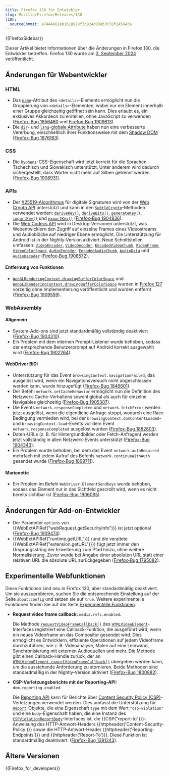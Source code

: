 ```yaml
---
title: Firefox 130 für Entwickler
slug: Mozilla/Firefox/Releases/130
l10n:
  sourceCommit: a7444882eb1b18918f3c924d83eb3c78f245643a
---
```


{{FirefoxSidebar}}

Dieser Artikel bietet Informationen über die Änderungen in Firefox 130, die Entwickler betreffen. Firefox 130 wurde am [3. September 2024](https://whattrainisitnow.com/release/?version=130) veröffentlicht.

## Änderungen für Webentwickler

### HTML

- Das [`name`](/de/docs/Web/HTML/Element/details#name)-Attribut des `<details>`-Elements ermöglicht nun die Gruppierung von `<details>`-Elementen, wobei nur ein Element innerhalb einer Gruppe gleichzeitig geöffnet sein kann. Dies erlaubt es, ein exklusives Akkordeon zu erstellen, ohne JavaScript zu verwenden ([Firefox-Bug 1856460](https://bugzil.la/1856460) und [Firefox-Bug 1909613](https://bugzil.la/1909613)).
- Die [`dir`](/de/docs/Web/HTML/Global_attributes/dir)- und [`lang`](/de/docs/Web/HTML/Global_attributes/lang)-[globale Attribute](/de/docs/Web/HTML/Global_attributes) haben nun eine verbesserte Vererbung, einschließlich ihrer Funktionsweise mit dem [Shadow DOM](/de/docs/Web/API/Web_components/Using_shadow_DOM#attribute_inheritance) ([Firefox-Bug 1876163](https://bugzil.la/1876163)).

### CSS

- Die [`hyphens`](/de/docs/Web/CSS/hyphens)-CSS-Eigenschaft wird jetzt korrekt für die Sprachen Tschechisch und Slowakisch unterstützt.
  Unter anderem wird dadurch sichergestellt, dass Wörter nicht mehr auf Silben getrennt werden ([Firefox-Bug 1908931](https://bugzil.la/1908931)).

### APIs

- Der [X25519-Algorithmus](/de/docs/Web/API/SubtleCrypto/deriveKey#x25519) für digitale Signaturen wird von der [Web Crypto API](/de/docs/Web/API/Web_Crypto_API) unterstützt und kann in den [`SubtleCrypto`](/de/docs/Web/API/SubtleCrypto)-Methoden verwendet werden: [`deriveKey()`](/de/docs/Web/API/SubtleCrypto/deriveKey), [`deriveBits()`](/de/docs/Web/API/SubtleCrypto/deriveBits), [`generateKey()`](/de/docs/Web/API/SubtleCrypto/generateKey), [`importKey()`](/de/docs/Web/API/SubtleCrypto/importKey) und [`exportKey()`](/de/docs/Web/API/SubtleCrypto/exportKey) ([Firefox-Bug 1904836](https://bugzil.la/1904836)).
- Die [Web Codecs API](/de/docs/Web/API/WebCodecs_API) wird in Desktop-Versionen unterstützt, was Webentwicklern den Zugriff auf einzelne Frames eines Videostreams und Audioblöcke auf niedriger Ebene ermöglicht. Die Unterstützung für Android ist in der Nightly-Version aktiviert. Neue Schnittstellen umfassen: [`VideoEncoder`](/de/docs/Web/API/VideoEncoder), [`VideoDecoder`](/de/docs/Web/API/VideoDecoder), [`EncodedVideoChunk`](/de/docs/Web/API/EncodedVideoChunk), [`VideoFrame`](/de/docs/Web/API/VideoFrame), [`VideoColorSpace`](/de/docs/Web/API/VideoColorSpace), [`AudioEncoder`](/de/docs/Web/API/AudioEncoder), [`EncodedAudioChunk`](/de/docs/Web/API/EncodedAudioChunk), [`AudioData`](/de/docs/Web/API/AudioData) und [`AudioDecoder`](/de/docs/Web/API/AudioDecoder) ([Firefox-Bug 1908572](https://bugzil.la/1908572)).

#### Entfernung von Funktionen

- [`WebGLRenderingContext.drawingBufferColorSpace`](/de/docs/Web/API/WebGLRenderingContext/drawingBufferColorSpace) und [`WebGL2RenderingContext.drawingBufferColorSpace`](/de/docs/Web/API/WebGL2RenderingContext) wurden in [Firefox 127](/de/docs/Mozilla/Firefox/Releases/127) vorzeitig ohne Implementierung veröffentlicht und wurden entfernt ([Firefox-Bug 1909559](https://bugzil.la/1909559)).

### WebAssembly

#### Allgemein

- System-Add-ons sind jetzt standardmäßig vollständig deaktiviert ([Firefox-Bug 1904310](https://bugzil.la/1904310)).
- Ein Problem mit dem internen Prompt-Listener wurde behoben, sodass der entsprechende Benutzerprompt auf Android korrekt ausgewählt wird ([Firefox-Bug 1902264](https://bugzil.la/1902264)).

#### WebDriver BiDi

- Unterstützung für das Event `browsingContext.navigationFailed`, das ausgelöst wird, wenn ein Navigationsversuch nicht abgeschlossen werden kann, wurde hinzugefügt ([Firefox-Bug 1846601](https://bugzil.la/1846601)).
- Der Befehl `network.setCacheBehavior` ermöglicht nun die Definition des Netzwerk-Cache-Verhaltens sowohl global als auch für einzelne Navigables gleichzeitig ([Firefox-Bug 1905307](https://bugzil.la/1905307)).
- Die Events `network.responseCompleted` und `network.fetchError` werden jetzt ausgelöst, wenn die eigentliche Anfrage stoppt, wodurch eine Race Bedingung vermieden wird, bei der `browsingContext.domContentLoaded`- und `browsingContext.load`-Events vor dem Event `network.responseCompleted` ausgelöst wurden ([Firefox-Bug 1882803](https://bugzil.la/1882803)).
- Daten-URLs (z. B. für Hintergrundbilder oder Fetch-Anfragen) werden jetzt vollständig in allen Netzwerk-Events unterstützt ([Firefox-Bug 1904343](https://bugzil.la/1904343)).
- Ein Problem wurde behoben, bei dem das Event `network.authRequired` mehrfach mit jedem Aufruf des Befehls `network.continueWithAuth` gesendet wurde ([Firefox-Bug 1899711](https://bugzil.la/1899711)).

#### Marionette

- Ein Problem im Befehl `WebDriver:ElementSendKeys` wurde behoben, sodass das Element nur in das Sichtfeld gescrollt wird, wenn es nicht bereits sichtbar ist ([Firefox-Bug 1906095](https://bugzil.la/1906095)).

## Änderungen für Add-on-Entwickler

- Der Parameter `options` von {{WebExtAPIRef("webRequest.getSecurityInfo")}} ist jetzt optional ([Firefox-Bug 1909474](https://bugzil.la/1909474)).
- {{WebExtAPIRef("runtime.getURL")}} (und die veraltete {{WebExtAPIRef("extension.getURL")}}) fügt jetzt immer den Ursprungsstring der Erweiterung zum Pfad hinzu, ohne weitere Normalisierung. Zuvor wurde bei Angabe einer absoluten URL statt einer relativen URL die absolute URL zurückgegeben ([Firefox-Bug 1795082](https://bugzil.la/1795082)).

## Experimentelle Webfunktionen

Diese Funktionen sind neu in Firefox 130, aber standardmäßig deaktiviert. Um sie auszuprobieren, suchen Sie die entsprechende Einstellung auf der Seite `about:config` und setzen sie auf `true`. Weitere experimentelle Funktionen finden Sie auf der Seite [Experimentelle Funktionen](/de/docs/Mozilla/Firefox/Experimental_features).

- **Request video frame callback:** `media.rvfc.enabled`.

  Die Methode [`requestVideoFrameCallback()`](/de/docs/Web/API/HTMLVideoElement/requestVideoFrameCallback) des [`HTMLVideoElement`](/de/docs/Web/API/HTMLVideoElement)-Interfaces registriert eine Callback-Funktion, die ausgeführt wird, wenn ein neues Videoframe an das Compositor gesendet wird. Dies ermöglicht es Entwicklern, effiziente Operationen auf jedem Videoframe durchzuführen, wie z. B. Videoanalyse, Malen auf eine Leinwand, Synchronisierung mit externen Audioquellen und mehr. Die Methode gibt einen Callback-Handle zurück, der an [`HTMLVideoElement.cancelVideoFrameCallback()`](/de/docs/Web/API/HTMLVideoElement/cancelVideoFrameCallback) übergeben werden kann, um die ausstehende Anforderung zu stornieren.
  Beide Methoden sind standardmäßig in der Nightly-Version aktiviert ([Firefox-Bug 1800882](https://bugzil.la/1800882)).

- **CSP-Verletzungsberichte mit der Reporting-API:** `dom.reporting.enabled`.

  Die [Reporting API](/de/docs/Web/API/Reporting_API) kann für Berichte über [Content Security Policy (CSP)](/de/docs/Web/HTTP/CSP)-Verletzungen verwendet werden.
  Dies umfasst die Unterstützung für [`Report`](/de/docs/Web/API/Report)-Objekte, die eine Eigenschaft `type` mit dem Wert `"csp-violation"` und eine `body`-Eigenschaft haben, die eine Instanz des [`CSPViolationReportBody`](/de/docs/Web/API/CSPViolationReportBody)-Interfaces ist, die {{CSP("report-to")}}-Anweisung des HTTP-Antwort-Headers {{httpheader('Content-Security-Policy')}} sowie die HTTP-Antwort-Header {{httpheader('Reporting-Endpoints')}} und {{httpheader('Report-To')}}.
  Diese Funktion ist standardmäßig deaktiviert.
  ([Firefox-Bug 1391243](https://bugzil.la/1391243)).

## Ältere Versionen

{{Firefox_for_developers}}
